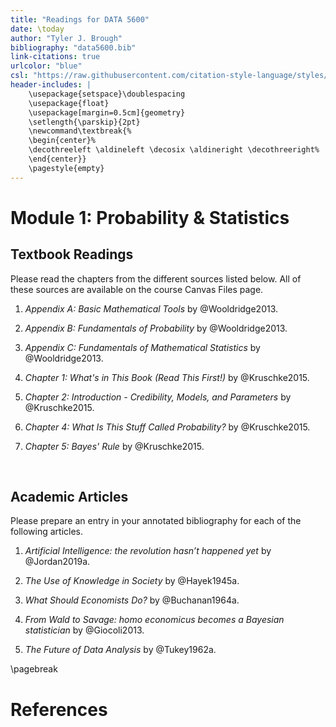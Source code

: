 ```yaml
---
title: "Readings for DATA 5600"
date: \today
author: "Tyler J. Brough"
bibliography: "data5600.bib"
link-citations: true
urlcolor: "blue"
csl: "https://raw.githubusercontent.com/citation-style-language/styles/master/harvard-anglia-ruskin-university.csl"
header-includes: |
    \usepackage{setspace}\doublespacing
    \usepackage{float}
    \usepackage[margin=0.5cm]{geometry}
    \setlength{\parskip}{2pt}
    \newcommand\textbreak{%
    \begin{center}%
    \decothreeleft \aldineleft \decosix \aldineright \decothreeright%
    \end{center}}
    \pagestyle{empty}
---
```


# Module 1: Probability & Statistics 

## Textbook Readings

Please read the chapters from the different sources listed below. All of these sources are available on the course Canvas Files page.

1. _Appendix A: Basic Mathematical Tools_ by @Wooldridge2013.

2. _Appendix B: Fundamentals of Probability_ by @Wooldridge2013.

3. _Appendix C: Fundamentals of Mathematical Statistics_ by @Wooldridge2013.

4. _Chapter 1: What's in This Book (Read This First!)_ by @Kruschke2015.

5. _Chapter 2: Introduction - Credibility, Models, and Parameters_ by @Kruschke2015.

6. _Chapter 4: What Is This Stuff Called Probability?_ by @Kruschke2015.

7. _Chapter 5: Bayes' Rule_ by @Kruschke2015.

<br>

## Academic Articles

Please prepare an entry in your annotated bibliography for each of the following articles.

1. _Artificial Intelligence: the revolution hasn’t happened yet_ by @Jordan2019a.

2. _The Use of Knowledge in Society_ by @Hayek1945a.

3. _What Should Economists Do?_ by @Buchanan1964a.

4. _From Wald to Savage: homo economicus becomes a Bayesian statistician_ by @Giocoli2013.

5. _The Future of Data Analysis_ by @Tukey1962a.


\pagebreak

# References
